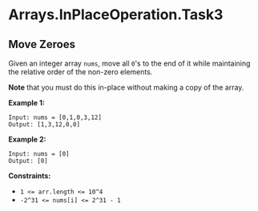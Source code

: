 # Arrays.InPlaceOperation.Task3

## Move Zeroes

Given an integer array ```nums```, move all ```0```'s to the end of it while maintaining the relative order of 
the non-zero elements.

**Note** that you must do this in-place without making a copy of the array.

**Example 1:**

```
Input: nums = [0,1,0,3,12]
Output: [1,3,12,0,0]
```
**Example 2:**
```
Input: nums = [0]
Output: [0]
```
**Constraints:**
- ```1 <= arr.length <= 10^4```
- ```-2^31 <= nums[i] <= 2^31 - 1```
